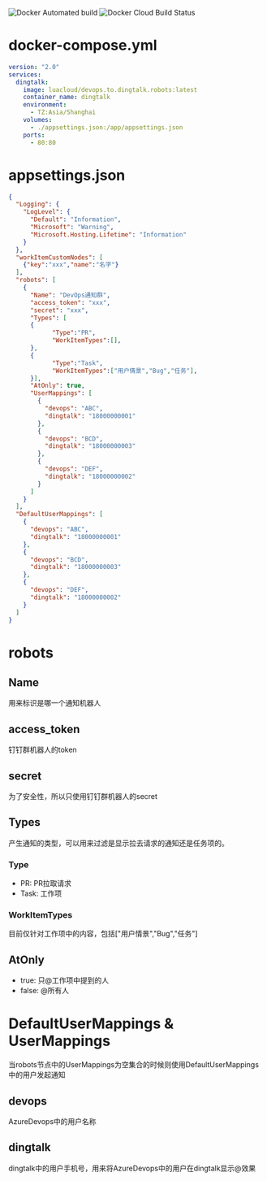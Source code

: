 ![Docker Automated build](https://img.shields.io/docker/automated/luacloud/devops.to.dingtalk.robots)  ![Docker Cloud Build Status](https://img.shields.io/docker/cloud/build/luacloud/devops.to.dingtalk.robots)
# docker-compose.yml
```yaml
version: "2.0"
services:
  dingtalk:
    image: luacloud/devops.to.dingtalk.robots:latest
    container_name: dingtalk
    environment:
      - TZ:Asia/Shanghai
    volumes:
      - ./appsettings.json:/app/appsettings.json
    ports:
      - 80:80
```

# appsettings.json
```json
{
  "Logging": {
    "LogLevel": {
      "Default": "Information",
      "Microsoft": "Warning",
      "Microsoft.Hosting.Lifetime": "Information"
    }
  },
  "workItemCustomNodes": [
    {"key":"xxx","name":"名字"}
  ],
  "robots": [
    {
      "Name": "DevOps通知群",
      "access_token": "xxx",
      "secret": "xxx",
      "Types": [ 
      {
            "Type":"PR",
            "WorkItemTypes":[],
      },
      {
            "Type":"Task",
            "WorkItemTypes":["用户情景","Bug","任务"],
      }],     
      "AtOnly": true,
      "UserMappings": [
        {
          "devops": "ABC",
          "dingtalk": "18000000001"
        },
        {
          "devops": "BCD",
          "dingtalk": "18000000003"
        },
        {
          "devops": "DEF",
          "dingtalk": "18000000002"
        }
      ]
    }
  ],
  "DefaultUserMappings": [
    {
      "devops": "ABC",
      "dingtalk": "18000000001"
    },
    {
      "devops": "BCD",
      "dingtalk": "18000000003"
    },
    {
      "devops": "DEF",
      "dingtalk": "18000000002"
    }
  ]
}
```

# robots

## Name

用来标识是哪一个通知机器人
## access_token

钉钉群机器人的token

## secret

为了安全性，所以只使用钉钉群机器人的secret

## Types

产生通知的类型，可以用来过滤是显示拉去请求的通知还是任务项的。
### Type

- PR: PR拉取请求
- Task: 工作项
### WorkItemTypes

目前仅针对工作项中的内容，包括["用户情景","Bug","任务"]
## AtOnly

- true: 只@工作项中提到的人
- false: @所有人
# DefaultUserMappings & UserMappings

当robots节点中的UserMappings为空集合的时候则使用DefaultUserMappings中的用户发起通知
## devops

AzureDevops中的用户名称

## dingtalk

dingtalk中的用户手机号，用来将AzureDevops中的用户在dingtalk显示@效果